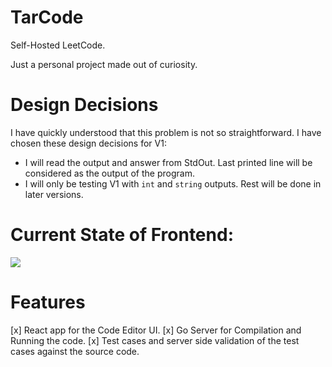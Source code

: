 # TarCode
Self-Hosted LeetCode.

Just a personal project made out of curiosity.

# Design Decisions
I have quickly understood that this problem is not so straightforward.
I have chosen these design decisions for V1:
- I will read the output and answer from StdOut. Last printed line will be considered as the output of the program.
- I will only be testing V1 with `int` and `string` outputs. Rest will be done in later versions.

# Current State of Frontend:
<img src="./frontend/dev-docs/Screenshot 2025-10-04 at 4.30.29 PM.png" />

# Features
[x] React app for the Code Editor UI.
[x] Go Server for Compilation and Running the code.
[x] Test cases and server side validation of the test cases against the source code.